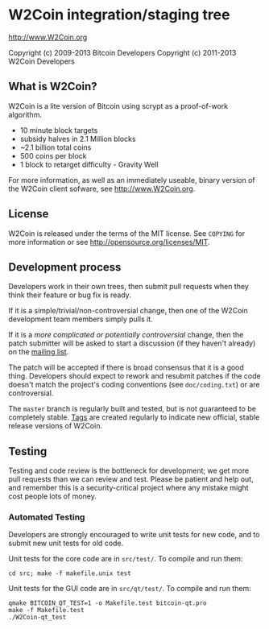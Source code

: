 W2Coin integration/staging tree
================================

http://www.W2Coin.org

Copyright (c) 2009-2013 Bitcoin Developers
Copyright (c) 2011-2013 W2Coin Developers

What is W2Coin?
----------------

W2Coin is a lite version of Bitcoin using scrypt as a proof-of-work algorithm.
 - 10 minute block targets
 - subsidy halves in 2.1 Million blocks
 - ~2.1 billion total coins
 - 500 coins per block
 - 1 block to retarget difficulty - Gravity Well

For more information, as well as an immediately useable, binary version of
the W2Coin client sofware, see http://www.W2Coin.org.

License
-------

W2Coin is released under the terms of the MIT license. See `COPYING` for more
information or see http://opensource.org/licenses/MIT.

Development process
-------------------

Developers work in their own trees, then submit pull requests when they think
their feature or bug fix is ready.

If it is a simple/trivial/non-controversial change, then one of the W2Coin
development team members simply pulls it.

If it is a *more complicated or potentially controversial* change, then the patch
submitter will be asked to start a discussion (if they haven't already) on the
[mailing list](http://sourceforge.net/mailarchive/forum.php?forum_name=bitcoin-development).

The patch will be accepted if there is broad consensus that it is a good thing.
Developers should expect to rework and resubmit patches if the code doesn't
match the project's coding conventions (see `doc/coding.txt`) or are
controversial.

The `master` branch is regularly built and tested, but is not guaranteed to be
completely stable. [Tags](https://github.com/bitcoin/bitcoin/tags) are created
regularly to indicate new official, stable release versions of W2Coin.

Testing
-------

Testing and code review is the bottleneck for development; we get more pull
requests than we can review and test. Please be patient and help out, and
remember this is a security-critical project where any mistake might cost people
lots of money.

### Automated Testing

Developers are strongly encouraged to write unit tests for new code, and to
submit new unit tests for old code.

Unit tests for the core code are in `src/test/`. To compile and run them:

    cd src; make -f makefile.unix test

Unit tests for the GUI code are in `src/qt/test/`. To compile and run them:

    qmake BITCOIN_QT_TEST=1 -o Makefile.test bitcoin-qt.pro
    make -f Makefile.test
    ./W2Coin-qt_test

